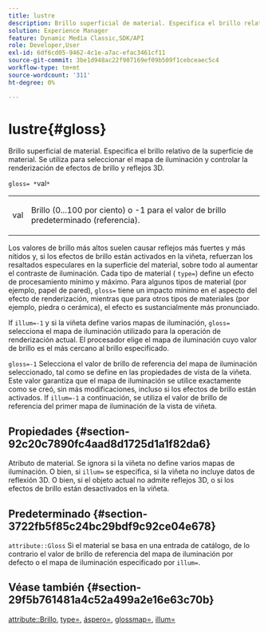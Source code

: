 ```yaml
---
title: lustre
description: Brillo superficial de material. Especifica el brillo relativo de la superficie de material. Se utiliza para seleccionar el mapa de iluminación y controlar la renderización de efectos de brillo y reflejos 3D.
solution: Experience Manager
feature: Dynamic Media Classic,SDK/API
role: Developer,User
exl-id: 6df6cd05-9462-4c1e-a7ac-efac3461cf11
source-git-commit: 3be1d948ac22f907169ef09b509f1cebceaec5c4
workflow-type: tm+mt
source-wordcount: '311'
ht-degree: 0%

---
```


# lustre{#gloss}

Brillo superficial de material. Especifica el brillo relativo de la superficie de material. Se utiliza para seleccionar el mapa de iluminación y controlar la renderización de efectos de brillo y reflejos 3D.

`gloss= *`val`*`

<table id="simpletable_82166CA080AD401180404462FB2407D7"> 
 <tr class="strow"> 
  <td class="stentry"> <p><span class="codeph"> <span class="varname"> val</span> </span> </p></td> 
  <td class="stentry"> <p>Brillo (0...100 por ciento) o -1 para el valor de brillo predeterminado (referencia). </p></td> 
 </tr> 
</table>

Los valores de brillo más altos suelen causar reflejos más fuertes y más nítidos y, si los efectos de brillo están activados en la viñeta, refuerzan los resaltados especulares en la superficie del material, sobre todo al aumentar el contraste de iluminación. Cada tipo de material ( `type=`) define un efecto de procesamiento mínimo y máximo. Para algunos tipos de material (por ejemplo, papel de pared), `gloss=` tiene un impacto mínimo en el aspecto del efecto de renderización, mientras que para otros tipos de materiales (por ejemplo, piedra o cerámica), el efecto es sustancialmente más pronunciado.

If `illum=-1` y si la viñeta define varios mapas de iluminación, `gloss=` selecciona el mapa de iluminación utilizado para la operación de renderización actual. El procesador elige el mapa de iluminación cuyo valor de brillo es el más cercano al brillo especificado.

`gloss=-1` Selecciona el valor de brillo de referencia del mapa de iluminación seleccionado, tal como se define en las propiedades de vista de la viñeta. Este valor garantiza que el mapa de iluminación se utilice exactamente como se creó, sin más modificaciones, incluso si los efectos de brillo están activados. If `illum=-1` a continuación, se utiliza el valor de brillo de referencia del primer mapa de iluminación de la vista de viñeta.

## Propiedades {#section-92c20c7890fc4aad8d1725d1a1f82da6}

Atributo de material. Se ignora si la viñeta no define varios mapas de iluminación. O bien, si `illum=` se especifica, si la viñeta no incluye datos de reflexión 3D. O bien, si el objeto actual no admite reflejos 3D, o si los efectos de brillo están desactivados en la viñeta.

## Predeterminado {#section-3722fb5f85c24bc29bdf9c92ce04e678}

`attribute::Gloss` Si el material se basa en una entrada de catálogo, de lo contrario el valor de brillo de referencia del mapa de iluminación por defecto o el mapa de iluminación especificado por `illum=`.

## Véase también {#section-29f5b761481a4c52a499a2e16e63c70b}

[attribute::Brillo](../../../../../ir-api/material-cat/image-rendering-api-ref/c-ir-material-catalog/c-ir-material-data-reference/r-ir-cat-gloss.md#reference-5277f62a67e2408ab94699aa712f1eeb), [type=](../../../../../ir-api/http-protocol/image-rendering-api-ref/c-ir-http-protocol-ref/c-ir-http-protocol-command-reference/r-ir-http-type.md#reference-128c7de89e2d46838019b560f3f84a35), [áspero=](../../../../../ir-api/http-protocol/image-rendering-api-ref/c-ir-http-protocol-ref/c-ir-http-protocol-command-reference/r-ir-rough.md#reference-00add846b09f4dc39420bda1ca414180), [glossmap=](../../../../../ir-api/http-protocol/image-rendering-api-ref/c-ir-http-protocol-ref/c-ir-http-protocol-command-reference/r-ir-glossmap.md#reference-99940148ae6a401482b2d03c68530f3a), [illum=](../../../../../ir-api/http-protocol/image-rendering-api-ref/c-ir-http-protocol-ref/c-ir-http-protocol-command-reference/r-ir-http-illum.md#reference-8efe483a30684022bfe711eb73efbee6)
